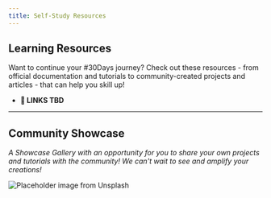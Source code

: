 ```yaml
---
title: Self-Study Resources
---
```


## Learning Resources

Want to continue your #30Days journey? Check out these resources - from official documentation and tutorials to community-created projects and articles - that can help you skill up! 

 * **🚨 LINKS TBD**

---

## Community Showcase 
_A Showcase Gallery with an opportunity for you to share your own projects and tutorials with the community! We can't wait to see and amplify your creations!_

![Placeholder image from Unsplash](https://images.unsplash.com/photo-1581273154768-0a9a16887d2a?ixlib=rb-1.2.1&ixid=MnwxMjA3fDB8MHxwaG90by1wYWdlfHx8fGVufDB8fHx8&auto=format&fit=crop&w=2412&q=80)
